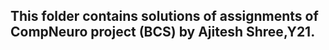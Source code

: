 <h2>This folder contains solutions of assignments of CompNeuro project (BCS) by Ajitesh Shree,Y21.</h2>
